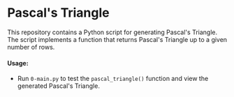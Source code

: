 # Pascal's Triangle

This repository contains a Python script for generating Pascal's Triangle. The script implements a function that returns Pascal's Triangle up to a given number of rows.

#### Usage:

- Run `0-main.py` to test the `pascal_triangle()` function and view the generated Pascal's Triangle.
